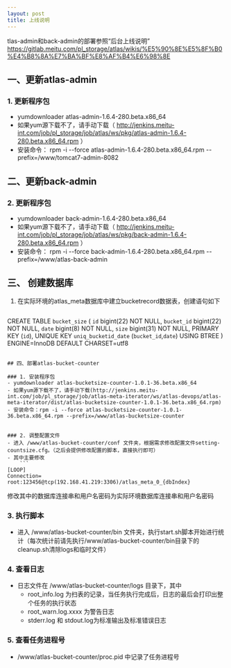 ```yaml
---
layout: post
title: 上线说明
---
```



tlas-admin和back-admin的部署参照“后台上线说明” https://gitlab.meitu.com/pl_storage/atlas/wikis/%E5%90%8E%E5%8F%B0%E4%B8%8A%E7%BA%BF%E8%AF%B4%E6%98%8E

## 一、更新atlas-admin
### 1. 更新程序包
- yumdownloader atlas-admin-1.6.4-280.beta.x86_64
- 如果yum源下载不了，请手动下载（ http://jenkins.meitu-int.com/job/pl_storage/job/atlas/ws/pkg/atlas-admin-1.6.4-280.beta.x86_64.rpm ）
- 安装命令： rpm -i --force atlas-admin-1.6.4-280.beta.x86_64.rpm --prefix=/www/tomcat7-admin-8082

## 二、更新back-admin
### 2. 更新程序包
- yumdownloader back-admin-1.6.4-280.beta.x86_64
- 如果yum源下载不了，请手动下载（ http://jenkins.meitu-int.com/job/pl_storage/job/atlas/ws/pkg/back-admin-1.6.4-280.beta.x86_64.rpm ）
- 安装命令： rpm -i --force back-admin-1.6.4-280.beta.x86_64.rpm --prefix=/www/atlas-back-admin

## 三、 创建数据库

1. 在实际环境的atlas_meta数据库中建立bucketrecord数据表，创建语句如下

    ```
CREATE TABLE `bucket_size` (
  `id` bigint(22) NOT NULL,
  `bucket_id` bigint(22) NOT NULL,
  `date` bigint(8) NOT NULL,
  `size` bigint(31) NOT NULL,
  PRIMARY KEY (`id`),
  UNIQUE KEY `uniq_bucketid_date` (`bucket_id`,`date`) USING BTREE
) ENGINE=InnoDB DEFAULT CHARSET=utf8
```

## 四、部署atlas-bucket-counter

### 1. 安装程序包
- yumdownloader atlas-bucketsize-counter-1.0.1-36.beta.x86_64
- 如果yum源下载不了，请手动下载(http://jenkins.meitu-int.com/job/pl_storage/job/atlas-meta-iterator/ws/atlas-devops/atlas-meta-iterator/dist/atlas-bucketsize-counter-1.0.1-36.beta.x86_64.rpm)
- 安装命令：rpm -i --force atlas-bucketsize-counter-1.0.1-36.beta.x86_64.rpm --prefix=/www/atlas-bucketsize-counter


### 2. 调整配置文件
- 进入 /www/atlas-bucket-counter/conf 文件夹，根据需求修改配置文件setting-countsize.cfg。（之后会提供修改配置的脚本，直接执行即可）
- 其中主要修改
    ```
[LOOP]
Connection= root:123456@tcp(192.168.41.219:3306)/atlas_meta_0_{dbIndex}
```
修改其中的数据库连接串和用户名密码为实际环境数据库连接串和用户名密码

### 3. 执行脚本 
- 进入 /www/atlas-bucket-counter/bin 文件夹，执行start.sh脚本开始进行统计（每次统计前请先执行/www/atlas-bucket-counter/bin目录下的cleanup.sh清除logs和临时文件）

### 4. 查看日志
- 日志文件在 /www/atlas-bucket-counter/logs 目录下，其中
    - root_info.log 为扫表的记录，当任务执行完成后，日志的最后会打印出整个任务的执行状态
    - root_warn.log.xxxx 为警告日志
    - stderr.log 和 stdout.log为标准输出及标准错误日志

### 5. 查看任务进程号
- /www/atlas-bucket-counter/proc.pid 中记录了任务进程号



